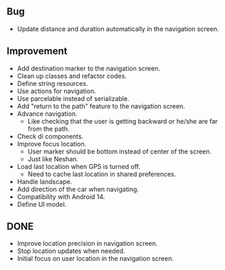 ## Bug
- Update distance and duration automatically in the navigation screen.

## Improvement
- Add destination marker to the navigation screen.
- Clean up classes and refactor codes.
- Define string resources.
- Use actions for navigation.
- Use parcelable instead of serializable.
- Add "return to the path" feature to the navigation screen.
- Advance navigation.
  - Like checking that the user is getting backward or he/she are far from the path.
- Check di components.
- Improve focus location.
  - User marker should be bottom instead of center of the screen.
  - Just like Neshan.
- Load last location when GPS is turned off.
  - Need to cache last location in shared preferences.
- Handle landscape.
- Add direction of the car when navigating.
- Compatibility with Android 14.
- Define UI model.

## DONE
- Improve location precision in navigation screen.
- Stop location updates when needed.
- Initial focus on user location in the navigation screen.
